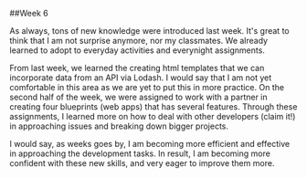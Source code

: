

##Week 6

As always, tons of new knowledge were introduced last week. It's great to think that I am not surprise anymore, nor my classmates. We already learned to adopt to everyday activities and everynight assignments. 

From last week, we learned the creating html templates that we can incorporate data from an API via Lodash. I would say that I am not yet comfortable in this area as we are yet to put this in more practice. On the second half of the week, we were assigned to work with a partner in creating four blueprints (web apps) that has several features. Through these assignments, I learned more on how to deal with other developers (claim it!) in approaching issues and breaking down bigger projects. 

I would say, as weeks goes by, I am becoming more efficient and effective in approaching the development tasks. In result, I am becoming more confident with these new skills, and very eager to improve them more.
